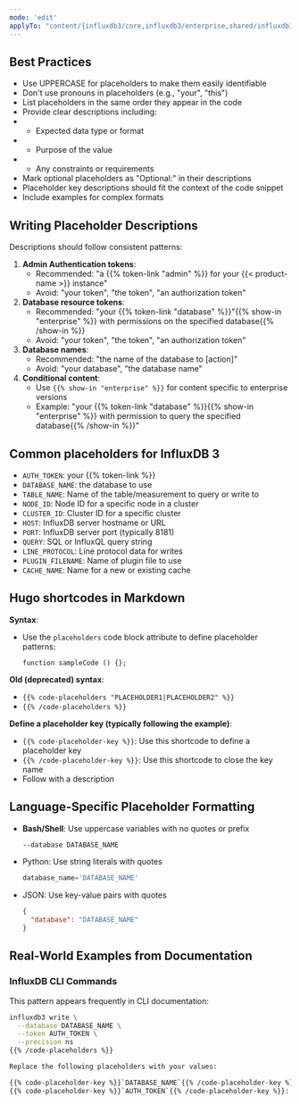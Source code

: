 ```yaml
---
mode: 'edit'
applyTo: "content/{influxdb3/core,influxdb3/enterprise,shared/influxdb3*}/**"
---
```

## Best Practices

- Use UPPERCASE for placeholders to make them easily identifiable
- Don't use pronouns in placeholders (e.g., "your", "this")
- List placeholders in the same order they appear in the code
- Provide clear descriptions including:
- - Expected data type or format
- - Purpose of the value
- - Any constraints or requirements
- Mark optional placeholders as "Optional:" in their descriptions
- Placeholder key descriptions should fit the context of the code snippet
- Include examples for complex formats

## Writing Placeholder Descriptions

Descriptions should follow consistent patterns:

1. **Admin Authentication tokens**: 
   - Recommended: "a {{% token-link "admin" %}} for your {{< product-name >}} instance"
   - Avoid: "your token", "the token", "an authorization token"
2. **Database resource tokens**:
   - Recommended: "your {{% token-link "database" %}}"{{% show-in "enterprise" %}} with permissions on the specified database{{% /show-in %}}
   - Avoid: "your token", "the token", "an authorization token"
3. **Database names**:
   - Recommended: "the name of the database to [action]" 
   - Avoid: "your database", "the database name"
4. **Conditional content**:
   - Use `{{% show-in "enterprise" %}}` for content specific to enterprise versions
   - Example: "your {{% token-link "database" %}}{{% show-in "enterprise" %}} with permission to query the specified database{{% /show-in %}}"

## Common placeholders for InfluxDB 3

- `AUTH_TOKEN`: your {{% token-link %}}
- `DATABASE_NAME`: the database to use
- `TABLE_NAME`: Name of the table/measurement to query or write to
- `NODE_ID`: Node ID for a specific node in a cluster
- `CLUSTER_ID`: Cluster ID for a specific cluster
- `HOST`: InfluxDB server hostname or URL
- `PORT`: InfluxDB server port (typically 8181)
- `QUERY`: SQL or InfluxQL query string
- `LINE_PROTOCOL`: Line protocol data for writes
- `PLUGIN_FILENAME`: Name of plugin file to use
- `CACHE_NAME`: Name for a new or existing cache

## Hugo shortcodes in Markdown

**Syntax**:

- Use the `placeholders` code block attribute to define placeholder patterns:
  ```<language> { placeholders="<expr>" }
  function sampleCode () {};
  ```
**Old (deprecated) syntax**:

- `{{% code-placeholders "PLACEHOLDER1|PLACEHOLDER2" %}}`
- `{{% /code-placeholders %}}`

**Define a placeholder key (typically following the example)**:

- `{{% code-placeholder-key %}}`: Use this shortcode to define a placeholder key
- `{{% /code-placeholder-key %}}`: Use this shortcode to close the key name
- Follow with a description

## Language-Specific Placeholder Formatting

- **Bash/Shell**: Use uppercase variables with no quotes or prefix
  ```bash { placeholders="DATABASE_NAME" }
  --database DATABASE_NAME
  ```
- Python: Use string literals with quotes
  ```python { placeholders="DATABASE_NAME" }
  database_name='DATABASE_NAME'
  ```
- JSON: Use key-value pairs with quotes
  ```json { placeholders="DATABASE_NAME" }
  {
    "database": "DATABASE_NAME"
  }
  ```

## Real-World Examples from Documentation

### InfluxDB CLI Commands
This pattern appears frequently in CLI documentation:

```bash { placeholders="DATABASE_NAME|AUTH_TOKEN" }
influxdb3 write \
  --database DATABASE_NAME \
  --token AUTH_TOKEN \
  --precision ns
{{% /code-placeholders %}}

Replace the following placeholders with your values:

{{% code-placeholder-key %}}`DATABASE_NAME`{{% /code-placeholder-key %}}: the name of the database to write to
{{% code-placeholder-key %}}`AUTH_TOKEN`{{% /code-placeholder-key %}}: your {{% token-link "database" %}}{{% show-in "enterprise" %}} with write permissions on the specified database{{% /show-in %}}